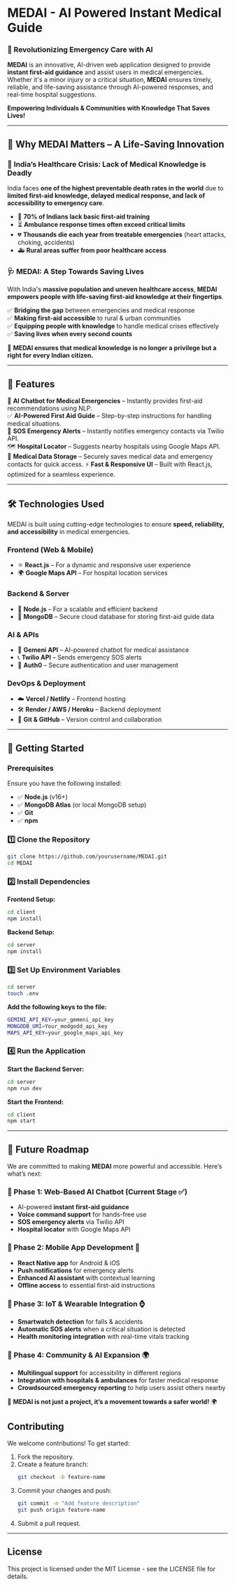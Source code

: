 # MEDAI - AI Powered Instant Medical Guide

###  🏥 Revolutionizing Emergency Care with AI
**MEDAI** is an innovative, AI-driven web application designed to provide **instant first-aid guidance** and assist users in medical emergencies. Whether it's a minor injury or a critical situation, **MEDAI** ensures timely, reliable, and life-saving assistance through AI-powered responses, and real-time hospital suggestions.

**Empowering Individuals & Communities with Knowledge That Saves Lives!**  

---

## 🌟 Why MEDAI Matters – A Life-Saving Innovation 

### 🚨 **India’s Healthcare Crisis: Lack of Medical Knowledge is Deadly**  
India faces **one of the highest preventable death rates in the world** due to **limited first-aid knowledge, delayed medical response, and lack of accessibility to emergency care**.  

- 🏥 **70% of Indians lack basic first-aid training**  
- ⏳ **Ambulance response times often exceed critical limits**  
- 💔 **Thousands die each year from treatable emergencies** (heart attacks, choking, accidents)  
- 🚑 **Rural areas suffer from poor healthcare access**  

### 🩺 **MEDAI: A Step Towards Saving Lives**  
With India's **massive population and uneven healthcare access**, **MEDAI empowers people with life-saving first-aid knowledge at their fingertips**.  

✅ **Bridging the gap** between emergencies and medical response  
✅ **Making first-aid accessible** to rural & urban communities  
✅ **Equipping people with knowledge** to handle medical crises effectively  
✅ **Saving lives when every second counts**  

🌟 **MEDAI ensures that medical knowledge is no longer a privilege but a right for every Indian citizen.**  

---
## 🌟 Features

🤖 **AI Chatbot for Medical Emergencies** – Instantly provides first-aid recommendations using NLP.  
✅ **AI-Powered First Aid Guide** – Step-by-step instructions for handling medical situations.  
🚨 **SOS Emergency Alerts** – Instantly notifies emergency contacts via Twilio API.  
🗺️ **Hospital Locator** – Suggests nearby hospitals using Google Maps API.  
📁 **Medical Data Storage** – Securely saves medical data and emergency contacts for quick access.
⚡ **Fast & Responsive UI** – Built with React.js, optimized for a seamless experience.  

---
## 🛠️ Technologies Used  

MEDAI is built using cutting-edge technologies to ensure **speed, reliability, and accessibility** in medical emergencies.  

### **Frontend (Web & Mobile)**  
- ⚛️ **React.js** – For a dynamic and responsive user experience  
- 🌍 **Google Maps API** – For hospital location services  

### **Backend & Server**  
- 🚀 **Node.js** – For a scalable and efficient backend  
- 💾 **MongoDB** – Secure cloud database for storing first-aid guide data

### **AI & APIs**  
- 🧠 **Gemeni API** – AI-powered chatbot for medical assistance  
- 📞 **Twilio API** – Sends emergency SOS alerts
- 🔐 **Auth0** – Secure authentication and user management

### **DevOps & Deployment**  
- ☁️ **Vercel / Netlify** – Frontend hosting  
- 🛠️ **Render / AWS / Heroku** – Backend deployment  
- 🔧 **Git & GitHub** – Version control and collaboration  

---

##  🚀 Getting Started
### **Prerequisites**
Ensure you have the following installed:
- ✅ **Node.js** (v16+)
- ✅ **MongoDB Atlas** (or local MongoDB setup)
- ✅ **Git**
- ✅ **npm** 

### **1️⃣ Clone the Repository**
```bash
git clone https://github.com/yourusername/MEDAI.git
cd MEDAI
```
### **2️⃣ Install Dependencies**
**Frontend Setup:**
```bash
cd client
npm install
```
**Backend Setup:**
```bash
cd server
npm install
```
### **3️⃣ Set Up Environment Variables**
```bash
cd server
touch .env
```
**Add the following keys to the file:**
```bash
GEMINI_API_KEY=your_gemeni_api_key
MONGODB_URI=Your_modgodd_api_key
MAPS_API_KEY=your_google_maps_api_key
```
### **4️⃣ Run the Application**
**Start the Backend Server:**
```bash
cd server
npm run dev 
```
**Start the Frontend:**
```bash
cd client
npm start
```
---

## 🚀 Future Roadmap  

We are committed to making **MEDAI** more powerful and accessible. Here’s what’s next:  

### **🔹 Phase 1: Web-Based AI Chatbot (Current Stage ✅)**  
- AI-powered **instant first-aid guidance**  
- **Voice command support** for hands-free use  
- **SOS emergency alerts** via Twilio API  
- **Hospital locator** with Google Maps API  

### **🔹 Phase 2: Mobile App Development 📱**  
- **React Native app** for Android & iOS  
- **Push notifications** for emergency alerts  
- **Enhanced AI assistant** with contextual learning  
- **Offline access** to essential first-aid instructions  

### **🔹 Phase 3: IoT & Wearable Integration ⌚**  
- **Smartwatch detection** for falls & accidents  
- **Automatic SOS alerts** when a critical situation is detected  
- **Health monitoring integration** with real-time vitals tracking  

### **🔹 Phase 4: Community & AI Expansion 🌍**  
- **Multilingual support** for accessibility in different regions  
- **Integration with hospitals & ambulances** for faster medical response  
- **Crowdsourced emergency reporting** to help users assist others nearby  

🚀 **MEDAI is not just a project, it’s a movement towards a safer world!** 🌍  


## **Contributing**
We welcome contributions! To get started:
1. Fork the repository.
2. Create a feature branch:
   ```bash
   git checkout -b feature-name
   ```
3. Commit your changes and push:
   ```bash
   git commit -m "Add feature description"
   git push origin feature-name
   ```
4. Submit a pull request.

---

## License

This project is licensed under the MIT License - see the LICENSE file for details.









